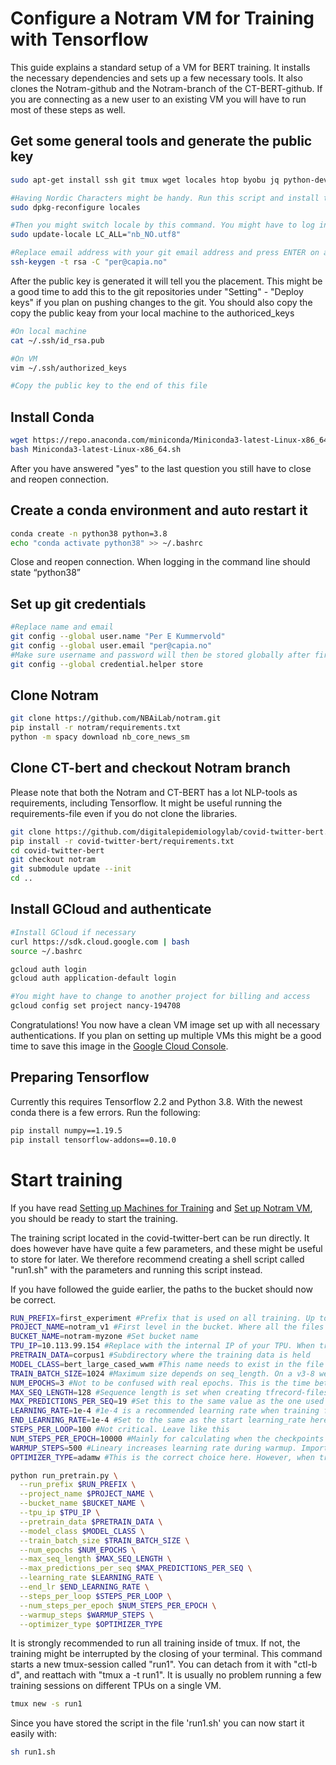 # Configure a Notram VM for Training with Tensorflow
This guide explains a standard setup of a VM for BERT training. It installs the necessary dependencies and sets up a few necessary tools. It also clones the Notram-github and the Notram-branch of the CT-BERT-github. If you are connecting as a new user to an existing VM you will have to run most of these steps as well.

## Get some general tools and generate the public key
```bash
sudo apt-get install ssh git tmux wget locales htop byobu jq python-dev clang gcc pv

#Having Nordic Characters might be handy. Run this script and install the languages you need. Make sure you have nb_NO.utf8 and nn_NO.utf8 installed.
sudo dpkg-reconfigure locales

#Then you might switch locale by this command. You might have to log in and out of the ssh for this to take effect. 
sudo update-locale LC_ALL="nb_NO.utf8"

#Replace email address with your git email address and press ENTER on all questions
ssh-keygen -t rsa -C "per@capia.no"
```
After the public key is generated it will tell you the placement. This might be a good time to add this to the git repositories under "Setting" - "Deploy keys" if you plan on pushing changes to the git. You should also copy the copy the public keay from your local machine to the authoriced_keys
```bash
#On local machine
cat ~/.ssh/id_rsa.pub   

#On VM
vim ~/.ssh/authorized_keys

#Copy the public key to the end of this file
```

## Install Conda
```bash
wget https://repo.anaconda.com/miniconda/Miniconda3-latest-Linux-x86_64.sh
bash Miniconda3-latest-Linux-x86_64.sh

```
After you have answered "yes" to the last question you still have to close and reopen connection.

## Create a conda environment and auto restart it
```bash
conda create -n python38 python=3.8 
echo "conda activate python38" >> ~/.bashrc 
```
Close and reopen connection. When logging in the command line should state “python38”

## Set up git credentials
```bash
#Replace name and email
git config --global user.name "Per E Kummervold" 
git config --global user.email "per@capia.no"
#Make sure username and password will then be stored globally after first login
git config --global credential.helper store
```

## Clone Notram
```bash
git clone https://github.com/NBAiLab/notram.git
pip install -r notram/requirements.txt
python -m spacy download nb_core_news_sm
```

## Clone CT-bert and checkout Notram branch 
Please note that both the Notram and CT-BERT has a lot NLP-tools as requirements, including Tensorflow. It might be useful running the requirements-file even if you do not clone the libraries. 

```bash
git clone https://github.com/digitalepidemiologylab/covid-twitter-bert.git
pip install -r covid-twitter-bert/requirements.txt
cd covid-twitter-bert
git checkout notram
git submodule update --init
cd ..

```

## Install GCloud and authenticate
```bash
#Install GCloud if necessary
curl https://sdk.cloud.google.com | bash
source ~/.bashrc

gcloud auth login
gcloud auth application-default login 

#You might have to change to another project for billing and access
gcloud config set project nancy-194708

```
Congratulations! You now have a clean VM image set up with all necessary authentications. If you plan on setting up multiple VMs this might be a good time to save this image in the [Google Cloud Console](https://console.cloud.google.com/).


## Preparing Tensorflow

Currently this requires Tensorflow 2.2 and Python 3.8. With the newest conda there is a few errors. Run the following:
```bash
pip install numpy==1.19.5
pip install tensorflow-addons==0.10.0
  ```
  
# Start training
If you have read [Setting up Machines for Training](https://github.com/NBAiLab/notram/blob/master/setting_up_machines_for_training.md) and [Set up Notram VM](https://github.com/NBAiLab/notram/blob/master/set_up_vm.md), you should be ready to start the training.

The training script located in the covid-twitter-bert can be run directly. It does however have have quite a few parameters, and these might be useful to store for later. We therefore recommend creating a shell script called "run1.sh" with the parameters and running this script instead.

If you have followed the guide earlier, the paths to the bucket should now be correct.

```bash
RUN_PREFIX=first_experiment #Prefix that is used on all training. Up to you what to put here. Makes it easier to identify runs.
PROJECT_NAME=notram_v1 #First level in the bucket. Where all the files are kept
BUCKET_NAME=notram-myzone #Set bucket name
TPU_IP=10.113.99.154 #Replace with the internal IP of your TPU. When training on pods, use tpu_name instead
PRETRAIN_DATA=corpus1 #Subdirectory where the training data is held
MODEL_CLASS=bert_large_cased_wwm #This name needs to exist in the file called config.py. File should be self explanatory
TRAIN_BATCH_SIZE=1024 #Maximum size depends on seq_length. On a v3-8 we should go for max size. Should be dividable by 8
NUM_EPOCHS=3 #Not to be confused with real epochs. This is the time between each round, and will finish when writing a checkpoint
MAX_SEQ_LENGTH=128 #Sequence length is set when creating tfrecord-files and can not be changed here
MAX_PREDICTIONS_PER_SEQ=19 #Set this to the same value as the one used when creating the tfrecords files
LEARNING_RATE=1e-4 #1e-4 is a recommended learning rate when training from scratch with this batch size. Reduce for domain specific pre-training and scale with batch size
END_LEARNING_RATE=1e-4 #Set to the same as the start learning_rate here. Typically we would however decrease it to 0
STEPS_PER_LOOP=100 #Not critical. Leave like this
NUM_STEPS_PER_EPOCH=10000 #Mainly for calculating when the checkpoints should be written, and what should internally be considered an epoch
WARMUP_STEPS=500 #Lineary increases learning rate during warmup. Important especially when training from scratch
OPTIMIZER_TYPE=adamw #This is the correct choice here. However, when training on pods and huge batch sizes, change this to lamb

python run_pretrain.py \
  --run_prefix $RUN_PREFIX \
  --project_name $PROJECT_NAME \
  --bucket_name $BUCKET_NAME \
  --tpu_ip $TPU_IP \
  --pretrain_data $PRETRAIN_DATA \
  --model_class $MODEL_CLASS \
  --train_batch_size $TRAIN_BATCH_SIZE \
  --num_epochs $NUM_EPOCHS \
  --max_seq_length $MAX_SEQ_LENGTH \
  --max_predictions_per_seq $MAX_PREDICTIONS_PER_SEQ \
  --learning_rate $LEARNING_RATE \
  --end_lr $END_LEARNING_RATE \
  --steps_per_loop $STEPS_PER_LOOP \
  --num_steps_per_epoch $NUM_STEPS_PER_EPOCH \
  --warmup_steps $WARMUP_STEPS \
  --optimizer_type $OPTIMIZER_TYPE
  ```
  
  It is strongly recommended to run all training inside of tmux. If not, the training might be interrupted by the closing of your terminal. This command starts a new tmux-session called "run1". You can detach from it with "ctl-b d", and reattach with "tmux a -t run1". It is usually no problem running a few training sessions on different TPUs on a single VM.
  ```bash
  tmux new -s run1
  ```
  
  Since you have stored the script in the file 'run1.sh' you can now start it easily with:
  ```bash
  sh run1.sh
  ```
  
